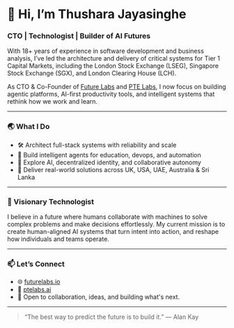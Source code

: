 # 👋 Hi, I’m Thushara Jayasinghe

### CTO | Technologist | Builder of AI Futures  

With 18+ years of experience in software development and business analysis, I’ve led the architecture and delivery of critical systems for Tier 1 Capital Markets, including the London Stock Exchange (LSEG), Singapore Stock Exchange (SGX), and London Clearing House (LCH).

As CTO & Co-Founder of [Future Labs](http://thefuturelabs.io) and [PTE Labs](https://ptelabs.ai/home), I now focus on building agentic platforms, AI-first productivity tools, and intelligent systems that rethink how we work and learn.

---

### 🌏 What I Do  
- 🛠 Architect full-stack systems with reliability and scale  
- 🤖 Build intelligent agents for education, devops, and automation  
- 🧠 Explore AI, decentralized identity, and collaborative autonomy  
- 🚀 Deliver real-world solutions across UK, USA, UAE, Australia & Sri Lanka  

---

### 🧭 Visionary Technologist  
I believe in a future where humans collaborate with machines to solve complex problems and make decisions effortlessly. My current mission is to create human-aligned AI systems that turn intent into action, and reshape how individuals and teams operate.

---

### 📫 Let’s Connect  
- 🌐 [futurelabs.io](http://thefuturelabs.io)  
- 🔗 [ptelabs.ai](https://ptelabs.ai/home)  
- 🧪 Open to collaboration, ideas, and building what's next.

---

> “The best way to predict the future is to build it.” — Alan Kay


